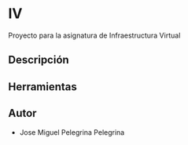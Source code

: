 # IV
Proyecto para la asignatura de Infraestructura Virtual 

## Descripción

## Herramientas

## Autor
- Jose Miguel Pelegrina Pelegrina
